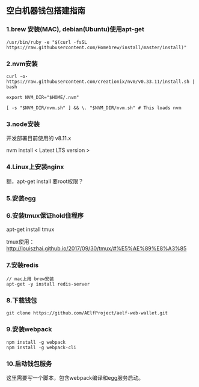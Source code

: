 ## 空白机器钱包搭建指南

### 1.brew 安装(MAC), debian(Ubuntu)使用apt-get

```
/usr/bin/ruby -e "$(curl -fsSL https://raw.githubusercontent.com/Homebrew/install/master/install)"
```

### 2.nvm安装

```
curl -o- https://raw.githubusercontent.com/creationix/nvm/v0.33.11/install.sh | bash

export NVM_DIR="$HOME/.nvm"

[ -s "$NVM_DIR/nvm.sh" ] && \. "$NVM_DIR/nvm.sh" # This loads nvm
```

### 3.node安装

开发部署目前使用的 v8.11.x

nvm install < Latest LTS version >

### 4.Linux上安装nginx

额，apt-get install 要root权限？

### 5.安装egg

### 6.安装tmux保证hold住程序

apt-get install tmux

tmux使用：http://louiszhai.github.io/2017/09/30/tmux/#%E5%AE%89%E8%A3%85

### 7.安装redis
```
// mac上用 brew安装
apt-get -y install redis-server
```

### 8.下载钱包

```
git clone https://github.com/AElfProject/aelf-web-wallet.git
```

### 9.安装webpack

```
npm install -g webpack
npm install -g webpack-cli
```

### 10.启动钱包服务

这里需要写一个脚本，包含webpack编译和egg服务启动。